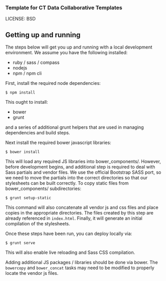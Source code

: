 ### Template for CT Data Collaborative Templates

LICENSE: BSD

## Getting up and running

The steps below will get you up and running with a local development environment. We assume you have the following installed:

* ruby / sass / compass
* nodejs
* npm / npm cli

First, install the required node dependencies:

    $ npm install

This ought to install:

* bower
* grunt

and a series of additional grunt helpers that are used in managing dependencies and build steps.

Next install the required bower javascript libraries:

    $ bower install

This will load any required JS libraries into bower_components/. However, before development begins, and additional step is required to deal with Sass partials and vendor files. We use the official Bootstrap SASS port, so we need to move the partials into the correct directories so that our stylesheets can be built correctly. To copy static files from bower_components/ subdirectories:

    $ grunt setup-static

This command will also concatenate all vendor js and css files and place copies in the appropriate directories. The files created by this step are already referenced in `index.html`. Finally, it will generate an initial compilation of the stylesheets.

Once these steps have been run, you can deploy locally via:

    $ grunt serve

This will also enable live reloading and Sass CSS compilation.

Adding additional JS packages / libraries should be done via bower. The `bowercopy` and `bower_concat` tasks may need to be modified to properly locate the vendor js files.
